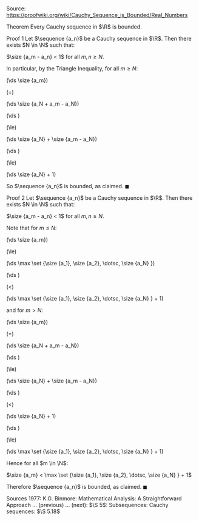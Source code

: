 # 

Source: https://proofwiki.org/wiki/Cauchy_Sequence_is_Bounded/Real_Numbers



Theorem
Every Cauchy sequence in $\R$ is bounded.


Proof 1
Let $\sequence {a_n}$ be a Cauchy sequence in $\R$.
Then there exists $N \in \N$ such that:

$\size {a_m - a_n} < 1$
for all $m, n \ge N$.

In particular, by the Triangle Inequality, for all $m \ge N$:














\(\ds \size {a_m}\)

\(=\)







\(\ds \size {a_N + a_m - a_N}\)




















\(\ds \)

\(\le\)







\(\ds \size {a_N} + \size {a_m - a_N}\)




















\(\ds \)

\(\le\)







\(\ds \size {a_N} + 1\)









So $\sequence {a_n}$ is bounded, as claimed.
$\blacksquare$


Proof 2
Let $\sequence {a_n}$ be a Cauchy sequence in $\R$.
Then there exists $N \in \N$ such that:

$\size {a_m - a_n} < 1$
for all $m, n \ge N$.

Note that for $m \le N$:














\(\ds \size {a_m}\)

\(\le\)







\(\ds \max \set {\size {a_1}, \size {a_2}, \dotsc, \size {a_N} }\)




















\(\ds \)

\(<\)







\(\ds \max \set {\size {a_1}, \size {a_2}, \dotsc, \size {a_N} } + 1\)










and for $m > N$:












\(\ds \size {a_m}\)

\(=\)







\(\ds \size {a_N + a_m - a_N}\)




















\(\ds \)

\(\le\)







\(\ds \size {a_N} + \size {a_m - a_N}\)




















\(\ds \)

\(<\)







\(\ds \size {a_N} + 1\)




















\(\ds \)

\(\le\)







\(\ds \max \set {\size {a_1}, \size {a_2}, \dotsc, \size {a_N} } + 1\)









Hence for all $m \in \N$:

$\size {a_m} < \max \set {\size {a_1}, \size {a_2}, \dotsc, \size {a_N} } + 1$

Therefore $\sequence {a_n}$ is bounded, as claimed.
$\blacksquare$


Sources
1977: K.G. Binmore: Mathematical Analysis: A Straightforward Approach ... (previous) ... (next): $\S 5$: Subsequences: Cauchy sequences: $\S 5.18$




